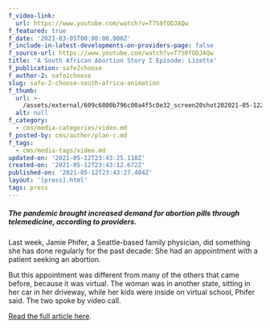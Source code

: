 ```yaml
---
f_video-link:
  url: https://www.youtube.com/watch?v=T7S0fODJAQw
f_featured: true
f_date: '2021-03-05T00:00:00.000Z'
f_include-in-latest-developments-on-providers-page: false
f_source-url: https://www.youtube.com/watch?v=T7S0fODJAQw
title: 'A South African Abortion Story I Episode: Lizette'
f_publication: safe2choose
f_author-2: safe2choose
slug: safe-2-choose-south-africa-animation
f_thumb:
  url: >-
    /assets/external/609c6800b796c00a4f5c0e32_screen20shot202021-05-1220at204.42.50%20PM.png
  alt: null
f_category:
  - cms/media-categories/video.md
f_posted-by: cms/author/plan-c.md
f_tags:
  - cms/media-tags/video.md
updated-on: '2021-05-12T23:43:25.118Z'
created-on: '2021-05-12T23:43:12.672Z'
published-on: '2021-05-12T23:43:27.404Z'
layout: '[press].html'
tags: press
---
```


##### The pandemic brought increased demand for abortion pills through telemedicine, according to providers.

Last week, Jamie Phifer, a Seattle-based family physician, did something she has done regularly for the past decade: She had an appointment with a patient seeking an abortion.  

But this appointment was different from many of the others that came before, because it was virtual. The woman was in another state, sitting in her car in her driveway, while her kids were inside on virtual school, Phifer said. The two spoke by video call.  

[Read the full article here](https://www.thelily.com/you-can-get-the-abortion-pill-by-mail-for-now-the-fda-ruled-but-its-still-an-ongoing-legal-battle/).
